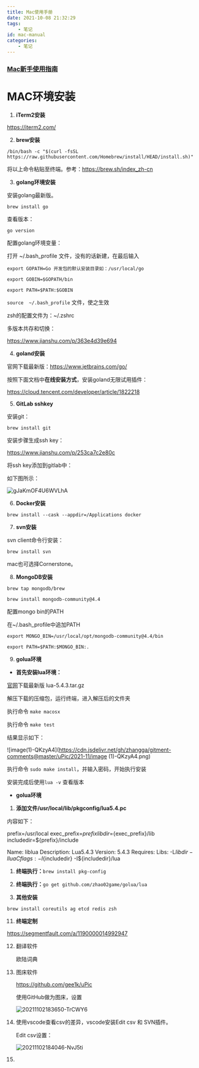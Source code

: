 ```yaml
---
title: Mac使用手册
date: 2021-10-08 21:32:29
tags:
	- 笔记
id: mac-manual
categories:
	- 笔记
---
```


### [Mac新手使用指南](https://post.smzdm.com/p/679153/)



# MAC环境安装

1. **iTerm2安装**

https://iterm2.com/

2. **brew安装**

`/bin/bash -c "$(curl -fsSL https://raw.githubusercontent.com/Homebrew/install/HEAD/install.sh)"`

将以上命令粘贴至终端。参考：https://brew.sh/index_zh-cn

<!-- more -->

3. **golang环境安装**

安装golang最新版。

`brew install go`

查看版本：

`go version`

配置golang环境变量：

打开 ~/.bash_profile 文件，没有的话新建，在最后输入

`export GOPATH=Go 开发包的默认安装目录如：/usr/local/go`

`export GOBIN=$GOPATH/bin`

`export PATH=$PATH:$GOBIN`

`source  ~/.bash_profile` 文件，使之生效

zsh的配置文件为：~/.zshrc

多版本共存和切换：

https://www.jianshu.com/p/363e4d39e694

4. **goland安装**

官网下载最新版：https://www.jetbrains.com/go/

按照下面文档中**在线安装方式**，安装goland无限试用插件：

https://cloud.tencent.com/developer/article/1822218

5. **GitLab sshkey**

安装git：

`brew install git`

安装步骤生成ssh key：

https://www.jianshu.com/p/253ca7c2e80c

将ssh key添加到gitlab中：

如下图所示：

![gJaKmOF4U6WVLhA](https://i.loli.net/2021/11/02/gJaKmOF4U6WVLhA.png)

6. **Docker安装**

`brew install --cask --appdir=/Applications docker`

7. **svn安装**

svn client命令行安装：

`brew install svn`

mac也可选择Cornerstone。

8. **MongoDB安装**

`brew tap mongodb/brew`

`brew install mongodb-community@4.4`

配置mongo bin的PATH

在~/.bash_profile中追加PATH

`export MONGO_BIN=/usr/local/opt/mongodb-community@4.4/bin`

`export PATH=$PATH:$MONGO_BIN:.`

9. **golua环境**

- **首先安装lua环境：**

[官网](http://www.lua.org/download.html)下载最新版 lua-5.4.3.tar.gz

解压下载的压缩包，运行终端，进入解压后的文件夹

执行命令 `make macosx`

执行命令 `make test`

结果显示如下：

![image(1)-QKzyA4](https://cdn.jsdelivr.net/gh/zhangga/gitment-comments@master/uPic/2021-11/image (1)-QKzyA4.png)

执行命令 `sudo make install`，并输入密码，开始执行安装

安装完成后使用`lua -v` 查看版本

- **golua环境**

1. **添加文件/usr/local/lib/pkgconfig/lua5.4.pc**

内容如下：

prefix=/usr/local
exec_prefix=${prefix}
libdir=${exec_prefix}/lib
includedir=${prefix}/include

Name: liblua
Description: Lua5.4.3
Version: 5.4.3
Requires:
Libs: -L${libdir} -llua
Cflags: -I${includedir} -I${includedir}/lua

1. **终端执行：**`brew install pkg-config`
2. **终端执行：**`go get github.com/zhao02game/golua/lua`

10. **其他安装**

`brew install coreutils ag etcd redis zsh`

11. **终端定制**

https://segmentfault.com/a/1190000014992947

12. 翻译软件

    欧陆词典

13. 图床软件

    https://github.com/gee1k/uPic

    使用GitHub做为图床，设置

    ![20211102183650-TrCWY6](https://cdn.jsdelivr.net/gh/zhangga/gitment-comments@master/uPic/2021-11/20211102183650-TrCWY6.jpg)

14. 使用vscode查看csv的差异，vscode安装Edit csv 和 SVN插件。

    Edit csv设置：

    ![20211102184046-NvJ5ti](https://cdn.jsdelivr.net/gh/zhangga/gitment-comments@master/uPic/2021-11/20211102184046-NvJ5ti.jpg)

15. 

